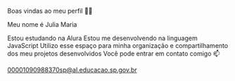 Boas vindas ao meu perfil 💙💙

Meu nome é Julia Maria

Estou estudando na Alura
Estou me desenvolvendo na linguagem JavaScript
Utilizo esse espaço para minha organização e compartilhamento dos meu projetos desenvolvidos
Você pode entrar em contato comigo 📫

00001090988370sp@al.educacao.sp.gov.br
